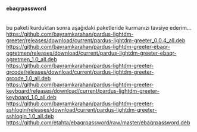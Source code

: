 #### ebaqrpassword
<br/>bu paketi kurduktan sonra aşağıdaki paketleride kurmanızı tavsiye ederim...
<br/>https://github.com/bayramkarahan/pardus-lightdm-greeter/releases/download/current/pardus-lightdm-greeter_0.0.4_all.deb
<br/>https://github.com/bayramkarahan/pardus-lightdm-greeter-ebaqr-ogretmen/releases/download/current/pardus-lightdm-greeter-ebaqr-ogretmen_1.0_all.deb
<br/>https://github.com/bayramkarahan/pardus-lightdm-greeter-qrcode/releases/download/current/pardus-lightdm-greeter-qrcode_1.0_all.deb
<br/>https://github.com/bayramkarahan/pardus-lightdm-greeter-keyboard/releases/download/current/pardus-lightdm-greeter-keyboard_1.0_all.deb
<br/>https://github.com/bayramkarahan/pardus-lightdm-greeter-sshlogin/releases/download/current/pardus-lightdm-greeter-sshlogin_1.0_all.deb
<br/> https://github.com/etahta/ebaqrpassword/raw/master/ebaqrpassword.deb


